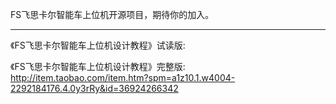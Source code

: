 FS飞思卡尔智能车上位机开源项目，期待你的加入。

------

《FS飞思卡尔智能车上位机设计教程》试读版:

《FS飞思卡尔智能车上位机设计教程》完整版: http://item.taobao.com/item.htm?spm=a1z10.1.w4004-2292184176.4.0y3rRy&id=36924266342
